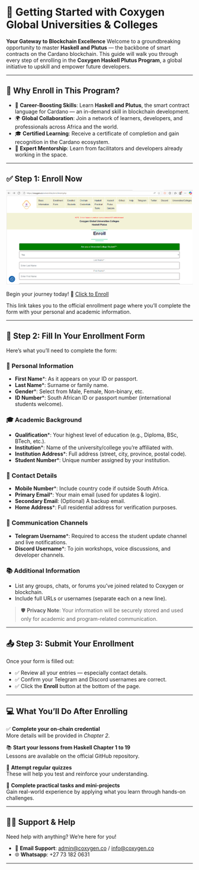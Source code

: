 # 🌟 Getting Started with Coxygen Global Universities & Colleges

**Your Gateway to Blockchain Excellence**
Welcome to a groundbreaking opportunity to master **Haskell and Plutus** — the backbone of smart contracts on the Cardano blockchain. This guide will walk you through every step of enrolling in the **Coxygen Haskell Plutus Program**, a global initiative to upskill and empower future developers.

---

## 🔹 Why Enroll in This Program?

* 🚀 **Career-Boosting Skills**: Learn **Haskell and Plutus**, the smart contract language for Cardano — an in-demand skill in blockchain development.
* 🌍 **Global Collaboration**: Join a network of learners, developers, and professionals across Africa and the world.
* 🎓 **Certified Learning**: Receive a certificate of completion and gain recognition in the Cardano ecosystem.
* 🧠 **Expert Mentorship**: Learn from facilitators and developers already working in the space.

---

## ✅ Step 1: Enroll Now

![enroll](enroll.png)

Begin your journey today!
🔗 [Click to Enroll](https://coxygen.co/universities/enrollment.php)

This link takes you to the official enrollment page where you’ll complete the form with your personal and academic information.

---

## 📝 Step 2: Fill In Your Enrollment Form

Here’s what you’ll need to complete the form:

### 👤 **Personal Information**

* **First Name**\*: As it appears on your ID or passport.
* **Last Name**\*: Surname or family name.
* **Gender**\*: Select from Male, Female, Non-binary, etc.
* **ID Number**\*: South African ID or passport number (international students welcome).

### 🎓 **Academic Background**

* **Qualification**\*: Your highest level of education (e.g., Diploma, BSc, BTech, etc.).
* **Institution**\*: Name of the university/college you’re affiliated with.
* **Institution Address**\*: Full address (street, city, province, postal code).
* **Student Number**\*: Unique number assigned by your institution.

### 📱 **Contact Details**

* **Mobile Number**\*: Include country code if outside South Africa.
* **Primary Email**\*: Your main email (used for updates & login).
* **Secondary Email**: (Optional) A backup email.
* **Home Address**\*: Full residential address for verification purposes.

### 💬 **Communication Channels**

* **Telegram Username**\*: Required to access the student update channel and live notifications.
* **Discord Username**\*: To join workshops, voice discussions, and developer channels.

### 📚 **Additional Information**

* List any groups, chats, or forums you’ve joined related to Coxygen or blockchain.
* Include full URLs or usernames (separate each on a new line).

> 🛡️ **Privacy Note**: Your information will be securely stored and used only for academic and program-related communication.

---

## 📤 Step 3: Submit Your Enrollment

Once your form is filled out:

* ✅ Review all your entries — especially contact details.
* ✅ Confirm your Telegram and Discord usernames are correct.
* ✅ Click the **Enroll** button at the bottom of the page.

---

## 💻 What You’ll Do After Enrolling

✅ **Complete your on-chain credential**  
More details will be provided in *Chapter 2*.

📚 **Start your lessons from Haskell Chapter 1 to 19**  
Lessons are available on the official GitHub repository.

📝 **Attempt regular quizzes**  
These will help you test and reinforce your understanding.

🧪 **Complete practical tasks and mini-projects**  
Gain real-world experience by applying what you learn through hands-on challenges.


---

## 🧑‍🏫 Support & Help

Need help with anything? We’re here for you!

* 📧 **Email Support**: [admin@coxygen.co](admin@coxygen.co) / [info@coxygen.co](info@coxygen.co)
* 🌐 **Whatsapp**: +27 73 182 0631

---

